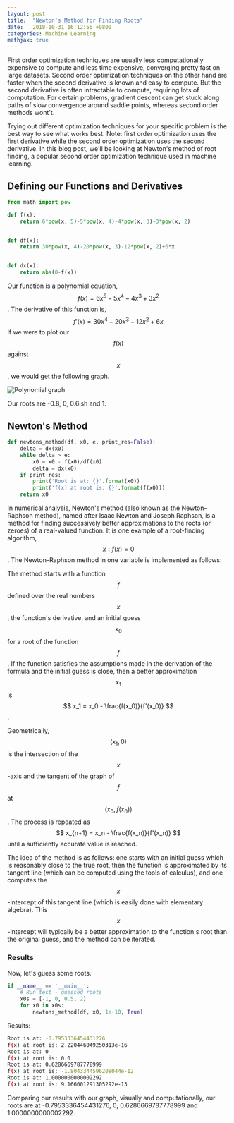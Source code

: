 ```yaml
---
layout: post
title:  "Newton's Method for Finding Roots"
date:   2018-10-31 16:12:55 +0800
categories: Machine Learning
mathjax: true
---
```


First order optimization techniques are usually less computationally expensive to compute and less time expensive, converging pretty fast on large datasets. Second order optimization techniques on the other hand are faster when the second derivative is known and easy to compute. But the second derivative is often intractable to compute, requiring lots of computation. For certain problems, gradient descent can get stuck along paths of slow convergence around saddle points, whereas second order methods wont't.

Trying out different optimization techniques for your specific problem is the best way to see what works best. Note: first order optimization uses the first derivative while the second order optimization uses the second derivative. In this blog post, we'll be looking at Newton's method of root finding, a popular second order optimization technique used in machine learning.

## Defining our Functions and Derivatives

```python
from math import pow

def f(x):
    return 6*pow(x, 5)-5*pow(x, 4)-4*pow(x, 3)+3*pow(x, 2)


def df(x):
    return 30*pow(x, 4)-20*pow(x, 3)-12*pow(x, 2)+6*x


def dx(x):
    return abs(0-f(x))

```

Our function is a polynomial equation, $$ f(x) = 6x^5 - 5x^4 - 4x^3 + 3x^2 $$. The derivative of this function is, $$ f'(x) = 30x^4 - 20x^3 - 12x^2 + 6x $$ If we were to plot our $$ f(x) $$ against $$ x $$, we would get the following graph.

![Polynomial graph]({{site.baseurl}}/assets/img/newtongraph.png)
<br/>

Our roots are -0.8, 0, 0.6ish and 1.

## Newton's Method

```python
def newtons_method(df, x0, e, print_res=False):
	delta = dx(x0)
    while delta > e:
        x0 = x0 - f(x0)/df(x0)
        delta = dx(x0)
    if print_res:
        print('Root is at: {}'.format(x0))
        print('f(x) at root is: {}'.format(f(x0)))
    return x0
```

In numerical analysis, Newton's method (also known as the Newton–Raphson method), named after Isaac Newton and Joseph Raphson, is a method for finding successively better approximations to the roots (or zeroes) of a real-valued function. It is one example of a root-finding algorithm, $$ x:f(x) = 0 $$. The Newton–Raphson method in one variable is implemented as follows:

The method starts with a function $$ f $$ defined over the real numbers $$ x $$, the function's derivative, and an initial guess $$ x_0 $$ for a root of the function $$ f $$. If the function satisfies the assumptions made in the derivation of the formula and the initial guess is close, then a better approximation $$ x_1 $$ is $$ x_1 = x_0 - \frac{f(x_0)}{f'(x_0)} $$.

Geometrically, $$ (x_1, 0) $$ is the intersection of the $$ x $$-axis and the tangent of the graph of $$ f $$ at $$ (x_0, f(x_0)) $$. The process is repeated as $$ x_{n+1} = x_n - \frac{f(x_n)}{f'(x_n)} $$ until a sufficiently accurate value is reached.

The idea of the method is as follows: one starts with an initial guess which is reasonably close to the true root, then the function is approximated by its tangent line (which can be computed using the tools of calculus), and one computes the $$ x $$-intercept of this tangent line (which is easily done with elementary algebra). This $$ x $$-intercept will typically be a better approximation to the function's root than the original guess, and the method can be iterated.

### Results

Now, let's guess some roots.

```python
if __name__ == '__main__':
    # Run test - guessed roots
    x0s = [-1, 0, 0.5, 2]
    for x0 in x0s:
        newtons_method(df, x0, 1e-10, True)
```

Results:

```bash
Root is at: -0.7953336454431276
f(x) at root is: 2.220446049250313e-16
Root is at: 0
f(x) at root is: 0.0
Root is at: 0.6286669787778999
f(x) at root is: -1.8043344596208044e-12
Root is at: 1.0000000000002292
f(x) at root is: 9.166001291305292e-13
```

Comparing our results with our graph, visually and computationally, our roots are at -0.7953336454431276, 0, 0.6286669787778999 and 1.0000000000002292.
